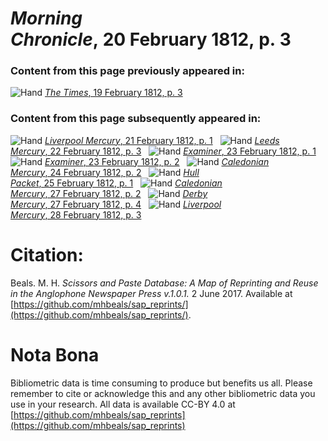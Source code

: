 # *Morning Chronicle*, 20 February 1812, p. 3  
  
### Content from this page previously appeared in:  
![Hand](http://scissorsandpaste.net/wp-content/uploads/2017/06/smallhandpointer.png) [*The Times*, 19 February 1812, p. 3](https://mhbeals.github.io/sap_html/The-Times/The-Times-19-February-1812-p-3)  
  
### Content from this page subsequently appeared in:  
![Hand](http://scissorsandpaste.net/wp-content/uploads/2017/06/smallhandpointer.png) [*Liverpool Mercury*, 21 February 1812, p. 1](https://mhbeals.github.io/sap_html/Liverpool-Mercury/Liverpool-Mercury-21-February-1812-p-1)  
![Hand](http://scissorsandpaste.net/wp-content/uploads/2017/06/smallhandpointer.png) [*Leeds Mercury*, 22 February 1812, p. 3](https://mhbeals.github.io/sap_html/Leeds-Mercury/Leeds-Mercury-22-February-1812-p-3)  
![Hand](http://scissorsandpaste.net/wp-content/uploads/2017/06/smallhandpointer.png) [*Examiner*, 23 February 1812, p. 1](https://mhbeals.github.io/sap_html/Examiner/Examiner-23-February-1812-p-1)  
![Hand](http://scissorsandpaste.net/wp-content/uploads/2017/06/smallhandpointer.png) [*Examiner*, 23 February 1812, p. 2](https://mhbeals.github.io/sap_html/Examiner/Examiner-23-February-1812-p-2)  
![Hand](http://scissorsandpaste.net/wp-content/uploads/2017/06/smallhandpointer.png) [*Caledonian Mercury*, 24 February 1812, p. 2](https://mhbeals.github.io/sap_html/Caledonian-Mercury/Caledonian-Mercury-24-February-1812-p-2)  
![Hand](http://scissorsandpaste.net/wp-content/uploads/2017/06/smallhandpointer.png) [*Hull Packet*, 25 February 1812, p. 1](https://mhbeals.github.io/sap_html/Hull-Packet/Hull-Packet-25-February-1812-p-1)  
![Hand](http://scissorsandpaste.net/wp-content/uploads/2017/06/smallhandpointer.png) [*Caledonian Mercury*, 27 February 1812, p. 2](https://mhbeals.github.io/sap_html/Caledonian-Mercury/Caledonian-Mercury-27-February-1812-p-2)  
![Hand](http://scissorsandpaste.net/wp-content/uploads/2017/06/smallhandpointer.png) [*Derby Mercury*, 27 February 1812, p. 4](https://mhbeals.github.io/sap_html/Derby-Mercury/Derby-Mercury-27-February-1812-p-4)  
![Hand](http://scissorsandpaste.net/wp-content/uploads/2017/06/smallhandpointer.png) [*Liverpool Mercury*, 28 February 1812, p. 3](https://mhbeals.github.io/sap_html/Liverpool-Mercury/Liverpool-Mercury-28-February-1812-p-3)  


# Citation: 

Beals. M. H. *Scissors and Paste Database: A Map of Reprinting and Reuse in the Anglophone Newspaper Press v.1.0.1.* 2 June 2017. Available at [https://github.com/mhbeals/sap_reprints/](https://github.com/mhbeals/sap_reprints/). 

# Nota Bona

Bibliometric data is time consuming to produce but benefits us all. Please remember to cite or acknowledge this and any other bibliometric data you use in your research. All data is available CC-BY 4.0 at [https://github.com/mhbeals/sap_reprints](https://github.com/mhbeals/sap_reprints)